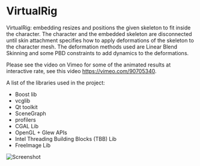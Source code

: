 VirtualRig
===================================

VirtualRig: embedding resizes and positions the given skeleton to fit inside the character. The character and the embedded skeleton are disconnected until skin attachment specifies how to apply deformations of the skeleton to the character mesh. The deformation methods used are Linear Blend Skinning and some PBD constraints to add dynamics to the deformations.

Please see the video on Vimeo for some of the animated results at interactive rate, see this video https://vimeo.com/90705340.

A list of the libraries used in the project:
- Boost lib
- vcglib
- Qt toolkit
- SceneGraph 
- profilers
- CGAL Lib
- OpenGL + Glew APIs
- Intel Threading Building Blocks (TBB) Lib
- FreeImage Lib

![Screenshot](https://github.com/NadineAB/VirtualRig/blob/master/Screen%20Shot.png)
